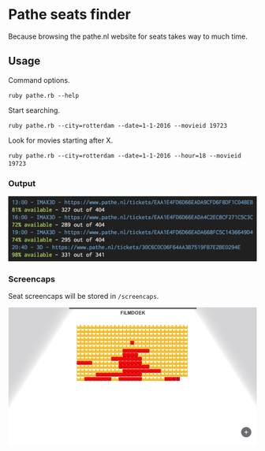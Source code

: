 # Pathe seats finder

Because browsing the pathe.nl website for seats takes way to much time.

## Usage

Command options.

```
ruby pathe.rb --help
```

Start searching.

```
ruby pathe.rb --city=rotterdam --date=1-1-2016 --movieid 19723
```

Look for movies starting after X.

```
ruby pathe.rb --city=rotterdam --date=1-1-2016 --hour=18 --movieid 19723
```

### Output

![Example output](output.png)

### Screencaps

Seat screencaps will be stored in `/screencaps`.

![Example output](screencaps/example.png)
